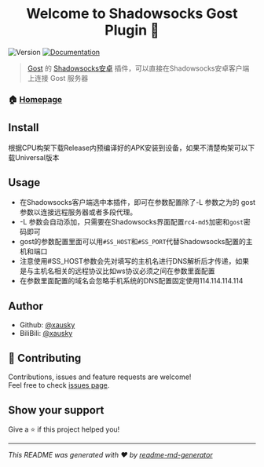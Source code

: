 <h1 align="center">Welcome to Shadowsocks Gost Plugin 👋</h1>
<p>
  <img alt="Version" src="https://img.shields.io/badge/version-2.8.1-blue.svg?cacheSeconds=2592000" />
  <a href="https://github.com/xausky/ShadowsocksGostPlugin">
    <img alt="Documentation" src="https://img.shields.io/badge/documentation-yes-brightgreen.svg" target="_blank" />
  </a>
</p>

> [Gost](https://github.com/ginuerzh/gost) 的 [Shadowsocks安卓](https://github.com/shadowsocks/shadowsocks-android) 插件，可以直接在Shadowsocks安卓客户端上连接 Gost 服务器

### 🏠 [Homepage](https://github.com/xausky/ShadowsocksGostPlugin)

## Install

根据CPU构架下载Release内预编译好的APK安装到设备，如果不清楚构架可以下载Universal版本

## Usage

* 在Shadowsocks客户端选中本插件，即可在参数配置除了-L 参数之为的 gost 参数以连接远程服务器或者多段代理。
* -L 参数会自动添加，只需要在Shadowsocks界面配置`rc4-md5`加密和`gost`密码即可
* gost的参数配置里面可以用`#SS_HOST`和`#SS_PORT`代替Shadowsocks配置的主机和端口
* 注意使用#SS_HOST参数会先对填写的主机名进行DNS解析后才传递，如果是与主机名相关的远程协议比如ws协议必须之间在参数里面配置
* 在参数里面配置的域名会忽略手机系统的DNS配置固定使用114.114.114.114

## Author

* Github: [@xausky](https://github.com/xausky)
* BiliBili: [@xausky](https://space.bilibili.com/8419077)

## 🤝 Contributing

Contributions, issues and feature requests are welcome!<br />Feel free to check [issues page](https://github.com/xausky/ShadowsocksGostPlugin/issues).

## Show your support

Give a ⭐️ if this project helped you!

***
_This README was generated with ❤️ by [readme-md-generator](https://github.com/kefranabg/readme-md-generator)_